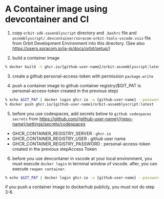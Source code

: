 # A Container image using devcontainer and CI

1. copy `orbit-sdk-sasenblyscript` directory and `.bashrc` file and `assemblyscript/.devcontainer/soracom-orbit-tools-vscode.vsix` file from Orbit Development Environment into this directory. (See also https://users.soracom.io/ja-jp/docs/orbit/setup/)

2. build a container image

```bash
% docker build -t ghcr.io/{github-user-name}/orbit-assemblyscript:latest ./
```

3. create a github personal-access-token with permission `package.write`

4. push a container image to github container registry($GIT_PAT is personal-access-token created in the previous step)

```bash
% echo $GIT_PAT | docker login ghcr.io -u {github-user-name} --password-stdin
% docker push ghcr.io/{github-user-name}/orbit-assemblyscript:latest
```

5. before you use codespaces, add secrets below to `github codespaces secrets` from https://github.com/{github-user-name}/{repo-name}/settings/secrets/codespaces
  - GHCR_CONTAINER_REGISTRY_SERVER : `ghcr.io`
  - GHCR_CONTAINER_REGISTRY_USER : github user name
  - GHCR_CONTAINER_REGISTRY_PASSWORD : personal-access-token created in the previous stepAccess Token

6. before you use devcontaner in vscode at your local environment, you must execute `docker login` in terminal window of vscode. after, you can execute `reopen container`.

```bash
% echo $GIT_PAT | docker login ghcr.io -u {github-user-name} --password-stdin
```

if you push a container image to dockerhub publicly, you must not do step 3-6.
